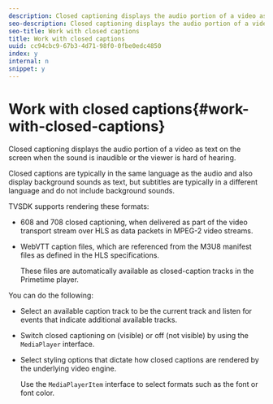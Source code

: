 ```yaml
---
description: Closed captioning displays the audio portion of a video as text on the screen when the sound is inaudible or the viewer is hard of hearing.
seo-description: Closed captioning displays the audio portion of a video as text on the screen when the sound is inaudible or the viewer is hard of hearing.
seo-title: Work with closed captions
title: Work with closed captions
uuid: cc94cbc9-67b3-4d71-98f0-0fbe0edc4850
index: y
internal: n
snippet: y
---
```


# Work with closed captions{#work-with-closed-captions}

Closed captioning displays the audio portion of a video as text on the screen when the sound is inaudible or the viewer is hard of hearing.

Closed captions are typically in the same language as the audio and also display background sounds as text, but subtitles are typically in a different language and do not include background sounds.

TVSDK supports rendering these formats:

* 608 and 708 closed captioning, when delivered as part of the video transport stream over HLS as data packets in MPEG-2 video streams. 
* WebVTT caption files, which are referenced from the M3U8 manifest files as defined in the HLS specifications.

  These files are automatically available as closed-caption tracks in the Primetime player.

You can do the following:

* Select an available caption track to be the current track and listen for events that indicate additional available tracks. 
* Switch closed captioning on (visible) or off (not visible) by using the `MediaPlayer` interface. 
* Select styling options that dictate how closed captions are rendered by the underlying video engine.

  Use the `MediaPlayerItem` interface to select formats such as the font or font color.

